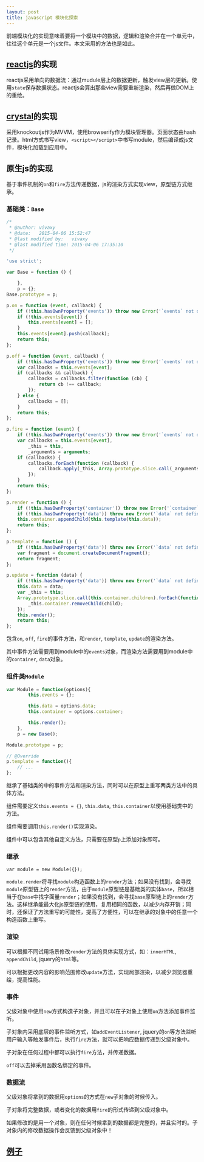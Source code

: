 ```yaml
---
layout: post
title: javascript 模块化探索
---
```


前端模块化的实现意味着要将一个模块中的数据，逻辑和渲染合并在一个单元中，往往这个单元是一个js文件。本文采用的方法也是如此。

## [reactjs](https://github.com/facebook/react)的实现

reactjs采用单向的数据流：通过mudule层上的数据更新，触发view层的更新。使用`state`保存数据状态。reactjs会算出那些view需要重新渲染，然后再做DOM上的重绘。

## [crystal](https://github.com/youngjay/crystal-template)的实现

采用knockoutjs作为MVVM，使用browserify作为模块管理器。页面状态由hash记录。html方式书写view，`<script></script>`中书写module，然后编译成js文件，模块化加载到应用中。

## 原生js的实现

基于事件机制的`on`和`fire`方法传递数据，js的渲染方式实现view，原型链方式继承。

### 基础类：`Base`

```js
/*
 * @author: vivaxy
 * @date:   2015-04-06 15:52:47
 * @last modified by:   vivaxy
 * @last modified time: 2015-04-06 17:35:10
 */

'use strict';

var Base = function () {

    },
    p = {};
Base.prototype = p;

p.on = function (event, callback) {
    if (!this.hasOwnProperty('events')) throw new Error('`events` not defined in object');
    if (!this.events[event]) {
        this.events[event] = [];
    }
    this.events[event].push(callback);
    return this;
};

p.off = function (event, callback) {
    if (!this.hasOwnProperty('events')) throw new Error('`events` not defined in object');
    var callbacks = this.events[event];
    if (callbacks && callback) {
        callbacks = callbacks.filter(function (cb) {
            return cb !== callback;
        });
    } else {
        callbacks = [];
    }
    return this;
};

p.fire = function (event) {
    if (!this.hasOwnProperty('events')) throw new Error('`events` not defined in object');
    var callbacks = this.events[event],
        _this = this,
        _arguments = arguments;
    if (callbacks) {
        callbacks.forEach(function (callback) {
            callback.apply(_this, Array.prototype.slice.call(_arguments, 1));
        });
    }
    return this;
};

p.render = function () {
    if (!this.hasOwnProperty('container')) throw new Error('`container` not defined in object');
    if (!this.hasOwnProperty('data')) throw new Error('`data` not defined in object');
    this.container.appendChild(this.template(this.data));
    return this;
};

p.template = function () {
    if (!this.hasOwnProperty('data')) throw new Error('`data` not defined in object');
    var fragment = document.createDocumentFragment();
    return fragment;
};

p.update = function (data) {
    if (!this.hasOwnProperty('data')) throw new Error('`data` not defined in object');
    this.data = data;
    var _this = this;
    Array.prototype.slice.call(this.container.children).forEach(function (child) {
        _this.container.removeChild(child);
    });
    this.render();
    return this;
};
```

包含`on`, `off`, `fire`的事件方法，和`render`, `template`, `update`的渲染方法。

其中事件方法需要用到module中的`events`对象，而渲染方法需要用到module中的`container`, `data`对象。

### 组件类`Module`

```js
var Module = function(options){
        this.events = {};

        this.data = options.data;
        this.container = options.container;

        this.render();
    },
    p = new Base();

Module.prototype = p;

// @Override
p.template = function(){
    // ...
};
```

继承了基础类的中的事件方法和渲染方法，同时可以在原型上重写两类方法中的具体方法。

组件需要定义`this.events = {}`, `this.data`, `this.container`以使用基础类中的方法。

组件需要调用`this.render()`实现渲染。

组件中可以包含其他自定义方法，只需要在原型`p`上添加对象即可。

### 继承

`var module = new Module({});`

`module.render`将寻找`module`构造函数上的`render`方法；如果没有找到，会寻找`module`原型链上的`render`方法，由于`module`原型链是基础类的实体`base`，所以相当于在`base`中找字面量`render`；如果没有找到，会寻找`base`原型链上的`render`方法。这样继承能最大化js原型链的使用，复用相同的函数，以减少内存开销；同时，还保证了方法重写的可能性，提高了方便性，可以在继承的对象中的任意一个构造函数上重写。

### 渲染

可以根据不同试用场景修改`render`方法的具体实现方式，如：`innerHTML`, `appendChild`, jquery的`html`等。

可以根据更改内容的影响范围修改`update`方法，实现局部渲染，以减少浏览器重绘，提高性能。

### 事件

父级对象中使用`new`方式构造子对象，并且可以在子对象上使用`on`方法添加事件监听。

子对象内采用底层的事件监听方式，如`addEventListener`, jquery的`on`等方法监听用户输入等触发事件后，执行`fire`方法，就可以把响应数据传递到父级对象中。

子对象在任何过程中都可以执行`fire`方法，并传递数据。

`off`可以去掉采用函数名绑定的事件。

### 数据流

父级对象将拿到的数据用`options`的方式在`new`子对象的时候传入。

子对象将完整数据，或者变化的数据用`fire`的形式传递到父级对象中。

如果修改的是用一个对象，则在任何时候拿到的数据都是完整的，并且实时的。子对象内的修改数据操作会反馈到父级对象中！

## [例子](http://vivaxy.github.io/fragment/module-view/#)
